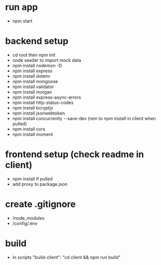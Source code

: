 # run app
- npm start

# backend setup
- cd root then npm init
- node seeder to import mock data
- npm install nodemon -D
- npm install express
- npm install dotenv
- npm install mongoose
- npm install validator
- npm install morgan
- npm install express-async-errors
- npm install http-status-codes
- npm install bcryptjs
- npm install jsonwebtoken
- npm install concurrently --save-dev (rem to npm install in client when pulled)
- npm install cors
- npm install moment

# frontend setup (check readme in client)
- npm install if pulled
- add proxy to package.json

# create .gitignore
- /node_modules
- /config/.env

# build
- In scripts "build-client": "cd client && npm run build"
